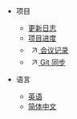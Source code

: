 <!-- _navbar.md -->


* 项目

  * [更新日志](zh-cn/logs/update_log.md)
  * [项目进度](zh-cn/logs/process.md ':disabled')
  * [<svg t="1709753408998" class="icon" viewBox="-100 -260 1024 1024" version="1.1" xmlns="http://www.w3.org/2000/svg" p-id="3085" width="20" height="20"><path d="M608.682667 355.882667L286.165333 678.4a42.666667 42.666667 0 0 0 60.330667 60.330667l322.517333-322.517334a8.533333 8.533333 0 0 1 14.549334 6.058667V682.666667a42.666667 42.666667 0 0 0 85.333333 0V341.333333a85.333333 85.333333 0 0 0-85.333333-85.333333h-341.333334a42.666667 42.666667 0 0 0 0 85.333333h260.394667a8.533333 8.533333 0 0 1 6.058667 14.549334z" fill="#5D6E7F" p-id="3086"></path></svg> 会议记录](https://lqwejzzwkt1.feishu.cn/docx/P0TsdlAu1ouWdkxGvrKcimhrnvd)
  * [<svg t="1709753408998" class="icon" viewBox="-100 -260 1024 1024" version="1.1" xmlns="http://www.w3.org/2000/svg" p-id="3085" width="20" height="20"><path d="M608.682667 355.882667L286.165333 678.4a42.666667 42.666667 0 0 0 60.330667 60.330667l322.517333-322.517334a8.533333 8.533333 0 0 1 14.549334 6.058667V682.666667a42.666667 42.666667 0 0 0 85.333333 0V341.333333a85.333333 85.333333 0 0 0-85.333333-85.333333h-341.333334a42.666667 42.666667 0 0 0 0 85.333333h260.394667a8.533333 8.533333 0 0 1 6.058667 14.549334z" fill="#5D6E7F" p-id="3086"></path></svg> Git 同步](https://lqwejzzwkt1.feishu.cn/docx/SAqPdWgX5oyAFwxaAPncdaAVnOO)


* 语言

  * [英语](en/)
  * [简体中文](zh-cn/)


